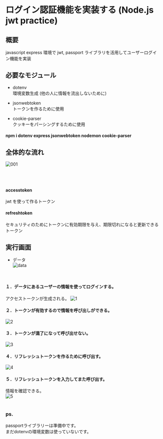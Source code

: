 # ログイン認証機能を実装する (Node.js jwt practice)

## 概要<br/>
javascript express 環境で jwt, passport ライブラリを活用してユーザーログイン機能を実装

## 必要なモジュール

- dotenv<br/>
  環境変数生成
  (他の人に情報を流出しないために)

- jsonwebtoken<br/>
  トークンを作るために使用

- cookie-parser<br/>
  クッキーをパーシングするために使用

#### npm i dotenv express jsonwebtoken nodemon cookie-parser

## 全体的な流れ<br/>
![001](https://github.com/devDHB/auth-practice/assets/133613306/c9b78dae-7bb6-4f4c-b31d-04edd4bf6797)

<br/>
<br/>

#### accesstoken<br/>
  jwt を使って作るトークン

#### refreshtoken<br/>
  セキュリティのためにトークンに有効期限を与え、期限切れになると更新できるトークン


## 実行画面
- データ<br/>
![data](https://github.com/devDHB/auth-practice/assets/133613306/637eaa44-8ebc-440f-aca2-346825a028ab)

<br/>

#### １．データにあるユーザーの情報を使ってログインする。<br/>
アクセストークンが生成される。
![1](https://github.com/devDHB/auth-practice/assets/133613306/d3349af9-fa4e-403b-8673-72bf553b9600)
<br/>

#### ２．トークンが有効するので情報を呼び出しができる。<br/>
![2](https://github.com/devDHB/auth-practice/assets/133613306/7d6c46ad-6f34-4afb-bf7c-ecb6dd33742d)
<br/>


#### ３．トークンが満了になって呼び出せない。<br/>
![3](https://github.com/devDHB/auth-practice/assets/133613306/6259441d-8568-4677-980e-9a665320865e)
<br/>

#### ４．リフレッシュトークンを作るために呼び出す。<br/>
![4](https://github.com/devDHB/auth-practice/assets/133613306/933c7eb9-721a-41e3-8c32-b5baf15b7c9e)
<br/>

#### ５．リフレッシュトークンを入力してまた呼び出す。<br/>
情報を確認できる。<br/>
![5](https://github.com/devDHB/auth-practice/assets/133613306/801dce2a-945c-4a3d-bf06-c78c8595c04e)
<br/>
<br/>


### ps. <br/>
passportライブラリーは準備中です。<br/>
まだdotenvの環境変数は使っていないです。<br/>


